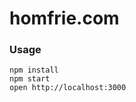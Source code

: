homfrie.com
=====================

### Usage

```
npm install
npm start
open http://localhost:3000
```
